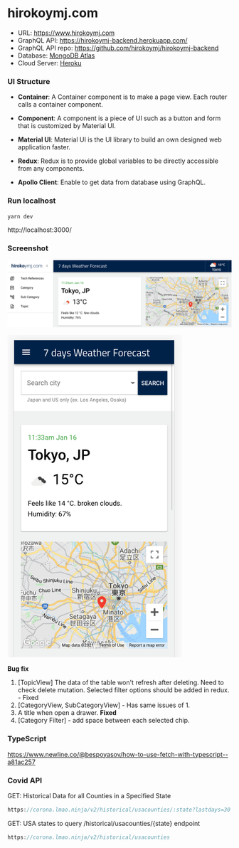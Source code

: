 # hirokoymj.com

- URL: https://www.hirokoymj.com
- GraphQL API: https://hirokoymj-backend.herokuapp.com/
- GraphQL API repo: https://github.com/hirokoymj/hirokoymj-backend
- Database: [MongoDB Atlas](https://www.mongodb.com/cloud/atlas)
- Cloud Server: [Heroku](https://dashboard.heroku.com/apps)

### UI Structure

- **Container**: A Container component is to make a page view. Each router calls a container component.

- **Component**: A component is a piece of UI such as a button and form that is customized by Material UI.

- **Material UI**: Material UI is the UI library to build an own designed web application faster.

- **Redux**: Redux is to provide global variables to be directly accessible from any components.

- **Apollo Client**: Enable to get data from database using GraphQL.

### Run localhost

```js
yarn dev
```

http://localhost:3000/

### Screenshot

![](src/Assets/hirokoymj-com-desktop.png)

![](src/Assets/hirokoymj-com-mobile.png)

**Bug fix**

1. [TopicView] The data of the table won't refresh after deleting. Need to check delete mutation. Selected filter options should be added in redux. - Fixed
2. [CategoryView, SubCategoryView] - Has same issues of 1.
3. A title when open a drawer. **Fixed**
4. [Category Filter] - add space between each selected chip.

### TypeScript

https://www.newline.co/@bespoyasov/how-to-use-fetch-with-typescript--a81ac257

### Covid API

GET: Historical Data for all Counties in a Specified State

```js
https://corona.lmao.ninja/v2/historical/usacounties/:state?lastdays=30
```

GET: USA states to query /historical/usacounties/{state} endpoint

```js
https://corona.lmao.ninja/v2/historical/usacounties
```
